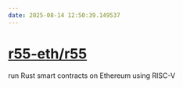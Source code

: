```yaml
---
date: 2025-08-14 12:50:39.149537
---
```


# [r55-eth/r55](https://github.com/r55-eth/r55)

run Rust smart contracts on Ethereum using RISC-V